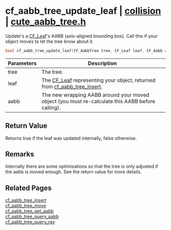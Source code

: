 # cf_aabb_tree_update_leaf | [collision](https://github.com/RandyGaul/cute_framework/blob/master/docs/collision_readme.md) | [cute_aabb_tree.h](https://github.com/RandyGaul/cute_framework/blob/master/include/cute_aabb_tree.h)

Update's a [CF_Leaf](https://github.com/RandyGaul/cute_framework/blob/master/docs/collision/cf_leaf.md)'s AABB (axis-aligned bounding box). Call this if your object moves to let the tree know about it.

```cpp
bool cf_aabb_tree_update_leaf(CF_AabbTree tree, CF_Leaf leaf, CF_Aabb aabb);
```

Parameters | Description
--- | ---
tree | The tree.
leaf | The [CF_Leaf](https://github.com/RandyGaul/cute_framework/blob/master/docs/collision/cf_leaf.md) representing your object, returned from [cf_aabb_tree_insert](https://github.com/RandyGaul/cute_framework/blob/master/docs/collision/cf_aabb_tree_insert.md).
aabb | The new wrapping AABB around your moved object (you must re-calculate this AABB before calling).

## Return Value

Returns true if the leaf was updated internally, false otherwise.

## Remarks

Internally there are some optimizations so that the tree is only adjusted if the aabb is moved enough. See the return value for more details.

## Related Pages

[cf_aabb_tree_insert](https://github.com/RandyGaul/cute_framework/blob/master/docs/collision/cf_aabb_tree_insert.md)  
[cf_aabb_tree_move](https://github.com/RandyGaul/cute_framework/blob/master/docs/collision/cf_aabb_tree_move.md)  
[cf_aabb_tree_get_aabb](https://github.com/RandyGaul/cute_framework/blob/master/docs/collision/cf_aabb_tree_get_aabb.md)  
[cf_aabb_tree_query_aabb](https://github.com/RandyGaul/cute_framework/blob/master/docs/collision/cf_aabb_tree_query_aabb.md)  
[cf_aabb_tree_query_ray](https://github.com/RandyGaul/cute_framework/blob/master/docs/collision/cf_aabb_tree_query_ray.md)  
